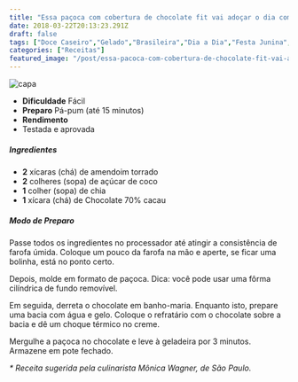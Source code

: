 ```yaml
---
title: "Essa paçoca com cobertura de chocolate fit vai adoçar o dia com poucas calorias"
date: 2018-03-22T20:13:23.291Z
draft: false
tags: ["Doce Caseiro","Gelado","Brasileira","Dia a Dia","Festa Junina","Festas","Especial Receitas de Festas Junina","Festa Junina","Sobremesa"]
categories: ["Receitas"]
featured_image: "/post/essa-pacoca-com-cobertura-de-chocolate-fit-vai-adocar-o-dia-com-poucas-calorias.472e62c6.jpg"
---
```


![capa](/post/essa-pacoca-com-cobertura-de-chocolate-fit-vai-adocar-o-dia-com-poucas-calorias.472e62c6.jpg)

*   **Dificuldade** Fácil
*   **Preparo** Pá-pum (até 15 minutos)
*   **Rendimento**
*   Testada e aprovada
    

##### Ingredientes

*   **2** xícaras (chá) de amendoim torrado
*   **2** colheres (sopa) de açúcar de coco
*   **1** colher (sopa) de chia
*   **1** xícara (chá) de Chocolate 70% cacau

##### Modo de Preparo

Passe todos os ingredientes no processador até atingir a consistência de farofa úmida. Coloque um pouco da farofa na mão e aperte, se ficar uma bolinha, está no ponto certo.

Depois, molde em formato de paçoca. Dica: você pode usar uma fôrma cilíndrica de fundo removível.

Em seguida, derreta o chocolate em banho-maria. Enquanto isto, prepare uma bacia com água e gelo. Coloque o refratário com o chocolate sobre a bacia e dê um choque térmico no creme.

Mergulhe a paçoca no chocolate e leve à geladeira por 3 minutos. Armazene em pote fechado.

_\* Receita sugerida pela culinarista Mônica Wagner, de São Paulo._
